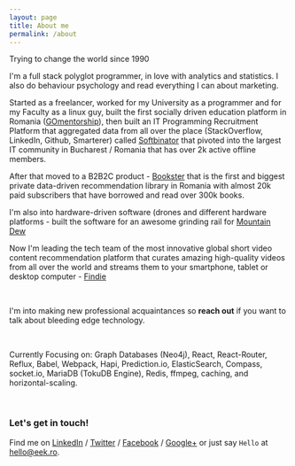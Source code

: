 ```yaml
---
layout: page
title: About me
permalink: /about
---
```


Trying to change the world since 1990

I'm a full stack polyglot programmer, in love with analytics and statistics. I also do behaviour psychology and read everything I can about marketing.

Started as a freelancer, worked for my University as a programmer and for my Faculty as a linux guy, built the first socially driven education platform in Romania ([GOmentorship](http://info.gomentorship.ro/)), then built an IT Programming Recruitment Platform that aggregated data from all over the place (StackOverflow, LinkedIn, Github, Smarterer) called [Softbinator](https://www.facebook.com/softbinator) that pivoted into the largest IT community in Bucharest / Romania that has over 2k active offline members.

After that moved to a B2B2C product - [Bookster](http://www.bookster.ro) that is the first and biggest private data-driven recommendation library in Romania with almost 20k paid subscribers that have borrowed and read over 300k books.

I'm also into hardware-driven software (drones and different hardware platforms - built the software for an awesome grinding rail for [Mountain Dew](https://goo.gl/hOC8xe)

Now I'm leading the tech team of the most innovative global short video content recommendation platform that curates amazing high-quality videos from all over the world and streams them to your smartphone, tablet or desktop computer - [Findie](https://fnd.ie/vid/VDnN)

&nbsp;

I'm into making new professional acquaintances so **reach out** if you want to talk about bleeding edge technology.

&nbsp;

Currently Focusing on: Graph Databases (Neo4j), React, React-Router, Reflux, Babel, Webpack, Hapi, Prediction.io, ElasticSearch, Compass, socket.io, MariaDB (TokuDB Engine), Redis, ffmpeg, caching, and horizontal-scaling.

&nbsp;

### Let's get in touch!

Find me on [LinkedIn](https://www.linkedin.com/in/raduamarie) / [Twitter](https://twitter.com/raduamarie) / [Facebook](https://facebook.com/raduamarie]) / [Google+](https://plus.google.com/106516470902631975813) 
or just say `Hello` at [hello@eek.ro](mailto:hello@eek.ro).
